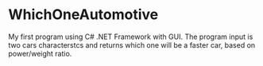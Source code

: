 # WhichOneAutomotive
My first program using C# .NET Framework with GUI. The program input is two cars characterstcs and returns which one will be a faster car, based on power/weight ratio.
